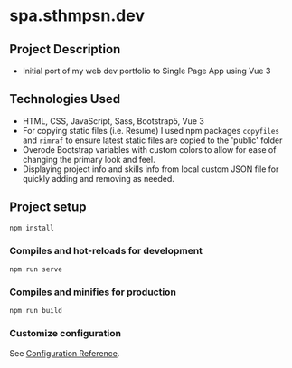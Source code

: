# spa.sthmpsn.dev

## Project Description
- Initial port of my web dev portfolio to Single Page App using Vue 3

## Technologies Used
- HTML, CSS, JavaScript, Sass, Bootstrap5, Vue 3
- For copying static files (i.e. Resume) I used npm packages `copyfiles` and `rimraf` to ensure latest static files are copied to the 'public' folder
- Overode Bootstrap variables with custom colors to allow for ease of changing the primary look and feel.
- Displaying project info and skills info from local custom JSON file for quickly adding and removing as needed.


## Project setup
```
npm install
```

### Compiles and hot-reloads for development
```
npm run serve
```

### Compiles and minifies for production
```
npm run build
```

### Customize configuration
See [Configuration Reference](https://cli.vuejs.org/config/).

